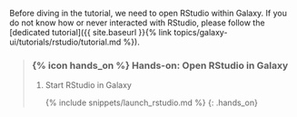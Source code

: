 Before diving in the tutorial, we need to open RStudio within Galaxy. If you do not know how or never interacted with RStudio, please follow the [dedicated tutorial]({{ site.baseurl }}{% link topics/galaxy-ui/tutorials/rstudio/tutorial.md %}).

> ### {% icon hands_on %} Hands-on: Open RStudio in Galaxy
>
> 1. Start RStudio in Galaxy
>
>    {% include snippets/launch_rstudio.md %}
{: .hands_on}